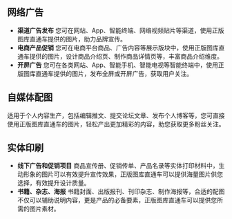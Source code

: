 ## 网络广告

- **渠道广告发布**
您可在网站、App、智能终端、网络视频贴片等渠道，使用正版图库直通车提供的图片，助力品牌宣传。
- **电商产品促销**
您可在电商平台商品、广告内容等展示版块中，使用正版图库直通车提供的图片，设计商品介绍页、制作商品详情页等，丰富商品介绍维度。
- **开屏广告**
您可在各类网站、App、智能手机、智能电视等智能终端中，使用正版图库直通车提供的图片，发布全屏或开屏广告，获取用户关注。

## 自媒体配图
适用于个人内容生产，包括编辑推文、提交论坛文章、发布个人博客等，您可直接使用正版图库直通车的图片，轻松产出更加精彩的内容，助您获取更多粉丝关注。

## 实体印刷
- **线下广告和促销项目**
商品宣传册、促销传单、产品名录等实体打印材料中，生动形象的图片可以有效提升宣传效果，正版图库直通车可以提供海量图片供您选择，有效提升设计质量。
- **书籍、杂志、海报**
书籍封面、出版报刊、刊印杂志、制作海报等，合适的配图不仅可以辅助说明内容，更是产品的必备要素，正版图库直通车可以提供您所需的图片素材。
 

